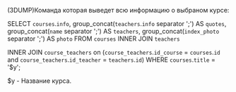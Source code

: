 (3DUMP)Команда которая выведет всю информацию о выбраном курсе:

SELECT `courses`.`info`, 
group_concat(`teachers`.`info` separator ';') AS `quotes`, 
group_concat(`name` separator ';') AS `teachers`, 
group_concat(`index_photo` separator ';') AS `photo` 
FROM `courses` 
INNER JOIN `teachers` 

INNER JOIN `course_teachers` 
on (`course_teachers`.`id_course` = `courses`.`id` 
and 
`course_teachers`.`id_teacher` = `teachers`.`id`) 
WHERE `courses`.`title` = '$y';

$y - Название курса.
